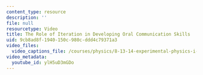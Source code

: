 ```yaml
---
content_type: resource
description: ''
file: null
resourcetype: Video
title: The Role of Iteration in Developing Oral Communication Skills
uid: 9cb8ad8f-1940-150c-980c-ddd4c79371a3
video_files:
  video_captions_file: /courses/physics/8-13-14-experimental-physics-i-ii-junior-lab-fall-2016-spring-2017/instructor-insights/atissa-banuazizis-insights/the-role-of-iteration-in-developing-oral-communication-skills/ylH5uD3mGDo.vtt
video_metadata:
  youtube_id: ylH5uD3mGDo
---
```

